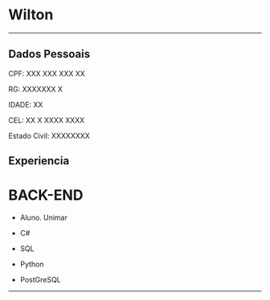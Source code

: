 # Wilton

---


## Dados Pessoais

CPF: XXX XXX XXX XX

RG: XXXXXXX X

IDADE: XX 

CEL: XX X XXXX XXXX

Estado Civil: XXXXXXXX

## Experiencia
# BACK-END

- Aluno. Unimar
- C#

- SQL

- Python

- PostGreSQL

---

